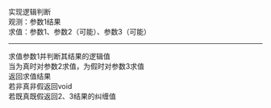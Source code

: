 实现逻辑判断  
观测：参数1结果  
求值：参数1、参数2（可能）、参数3（可能）  

___

求值参数1并判断其结果的逻辑值  
当为真时对参数2求值，为假时对参数3求值  
返回求值结果  
若非真非假返回void  
若既真既假返回2、3结果的纠缠值  
